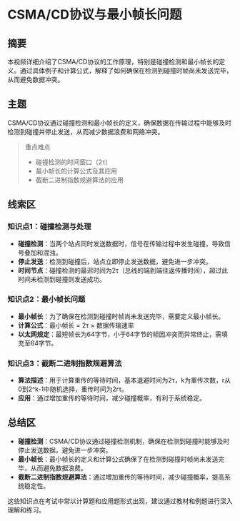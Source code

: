 # CSMA/CD协议与最小帧长问题

## 摘要
本视频详细介绍了CSMA/CD协议的工作原理，特别是碰撞检测和最小帧长的定义。通过具体例子和计算公式，解释了如何确保在检测到碰撞时帧尚未发送完毕，从而避免数据冲突。

## 主题
CSMA/CD协议通过碰撞检测和最小帧长的定义，确保数据在传输过程中能够及时检测到碰撞并停止发送，从而减少数据浪费和网络冲突。

> 重点难点
>
> - 碰撞检测的时间窗口（2τ）
> - 最小帧长的计算公式及其应用
> - 截断二进制指数规避算法的应用

## 线索区

### 知识点1：碰撞检测与处理
- **碰撞检测**：当两个站点同时发送数据时，信号在传输过程中发生碰撞，导致信号叠加和混浊。
- **停止发送**：检测到碰撞后，站点立即停止发送数据，避免进一步冲突。
- **时间节点**：碰撞检测的最迟时间为2τ（总线的端到端往返传播时间），超过此时间未检测到碰撞则发送成功。

### 知识点2：最小帧长问题
- **最小帧长**：为了确保在检测到碰撞时帧尚未发送完毕，需要定义最小帧长。
- **计算公式**：最小帧长 = 2τ × 数据传输速率
- **以太网规定**：最短帧长为64字节，小于64字节的帧因冲突而异常终止，需填充至64字节。

### 知识点3：截断二进制指数规避算法
- **算法描述**：用于计算重传的等待时间，基本退避时间为2τ，k为重传次数，r从0到2^k-1中随机选择，重传时间为2rτ。
- **应用**：通过增加重传的等待时间，减少碰撞概率，有利于系统稳定。

## 总结区
- **碰撞检测**：CSMA/CD协议通过碰撞检测机制，确保在检测到碰撞时能够及时停止发送数据，避免进一步冲突。
- **最小帧长**：最小帧长的定义和计算公式确保了在检测到碰撞时帧尚未发送完毕，从而避免数据浪费。
- **截断二进制指数规避算法**：通过增加重传的等待时间，减少碰撞概率，提高系统稳定性。

这些知识点在考试中常以计算题和应用题形式出现，建议通过教材和例题进行深入理解和练习。